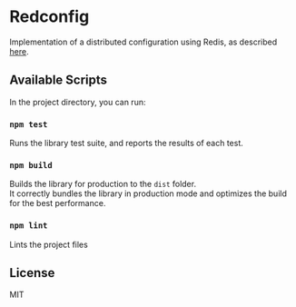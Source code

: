 # Redconfig
Implementation of a distributed configuration using Redis, as described [here](https://redislabs.com/ebook/part-2-core-concepts/chapter-5-using-redis-for-application-support/5-4-service-discovery-and-configuration/5-4-1-using-redis-to-store-configuration-information/).

## Available Scripts

In the project directory, you can run:

### `npm test`

Runs the library test suite, and reports the results of each test.

### `npm build`

Builds the library for production to the `dist` folder.<br />
It correctly bundles the library in production mode and optimizes the build for the best performance.

### `npm lint`

Lints the project files

## License
MIT